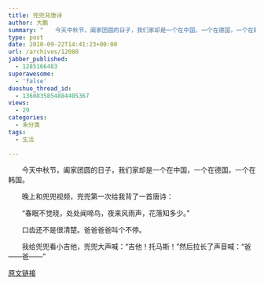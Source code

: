 ```yaml
---
title: 兜兜背唐诗
author: 大鹏
summary: "　　今天中秋节，阖家团圆的日子，我们家却是一个在中国，一个在德国，一个在韩国。"
type: post
date: 2010-09-22T14:41:23+00:00
url: /archives/12080
jabber_published:
  - 1285166483
superawesome:
  - 'false'
duoshuo_thread_id:
  - 1360835854884405367
views:
  - 29
categories:
  - 未分类
tags:
  - 生活

---
```

　　今天中秋节，阖家团圆的日子，我们家却是一个在中国，一个在德国，一个在韩国。
  
　　晚上和兜兜视频，兜兜第一次给我背了一首唐诗：
  
　　“春眠不觉晓，处处闻啼鸟，夜来风雨声，花落知多少。”
  
　　口齿还不是很清楚。爸爸爸爸叫个不停。
  
　　我给兜兜看小吉他，兜兜大声喊：“吉他！托马斯！”然后拉长了声音喊：“爸——爸——”

[原文链接](http://dapengde.com/archives/12080)

